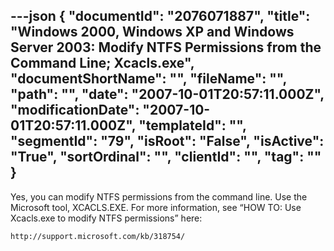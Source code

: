 ---json
{
  "documentId": "2076071887",
  "title": "Windows 2000, Windows XP and Windows Server 2003: Modify NTFS Permissions from the Command Line; Xcacls.exe",
  "documentShortName": "",
  "fileName": "",
  "path": "",
  "date": "2007-10-01T20:57:11.000Z",
  "modificationDate": "2007-10-01T20:57:11.000Z",
  "templateId": "",
  "segmentId": "79",
  "isRoot": "False",
  "isActive": "True",
  "sortOrdinal": "",
  "clientId": "",
  "tag": ""
}
---

Yes, you can modify NTFS permissions from the command line. Use the Microsoft tool, XCACLS.EXE. For more information, see “HOW TO: Use Xcacls.exe to modify NTFS permissions” here:

    http://support.microsoft.com/kb/318754/
